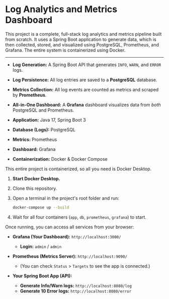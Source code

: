 # Log Analytics and Metrics Dashboard

This project is a complete, full-stack log analytics and metrics pipeline built from scratch. It uses a Spring Boot application to generate data, which is then collected, stored, and visualized using PostgreSQL, Prometheus, and Grafana. The entire system is containerized using Docker.



---



* **Log Generation:** A Spring Boot API that generates `INFO`, `WARN`, and `ERROR` logs.
* **Log Persistence:** All log entries are saved to a **PostgreSQL** database.
* **Metrics Collection:** All log events are counted as metrics and scraped by **Prometheus**.
* **All-in-One Dashboard:** A **Grafana** dashboard visualizes data from *both* PostgreSQL and Prometheus.





* **Application:** Java 17, Spring Boot 3
* **Database (Logs):** PostgreSQL
* **Metrics:** Prometheus
* **Dashboard:** Grafana
* **Containerization:** Docker & Docker Compose





This entire project is containerized, so all you need is Docker Desktop.

1.  **Start Docker Desktop.**
2.  Clone this repository.
3.  Open a terminal in the project's root folder and run:

    ```bash
    docker-compose up --build
    ```

4.  Wait for all four containers (`app`, `db`, `prometheus`, `grafana`) to start.





Once running, you can access all services from your browser:

* **Grafana (Your Dashboard):** `http://localhost:3000/`
    * **Login:** `admin` / `admin`

* **Prometheus (Metrics Server):** `http://localhost:9090/`
    * (You can check `Status` > `Targets` to see the app is connected.)

* **Your Spring Boot App (API):**
    * **Generate Info/Warn logs:** `http://localhost:8080/log`
    * **Generate 10 Error logs:** `http://localhost:8080/error`